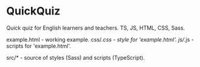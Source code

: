 # QuickQuiz
Quick quiz for English learners and teachers. TS, JS, HTML, CSS, Sass.


  example.html - working example.
  css/*.css    - style for 'example.html'.
  js/*.js      - scripts for 'example.html'.

  src/*        - source of styles (Sass) and scripts (TypeScript).


